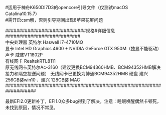 #适用于神舟K650DI7D3的opencore引导文件（仅测试macOS Catalina10.15.7）  
#需开启csm解，否则引导期间出现8苹果花屏问题  
  
#############################规格#详细信息###########################  
中央处理器	英特尔 Haswell i7-4710MQ  
显卡	Intel HD Graphics 4600 + NVIDIA GeForce GTX 950M（独显不能驱动）  
声卡	威盛VT1802P  
有线网卡	RealtekRTL8111  
原无线网卡英特尔Ac-3160（建议更换BCM94360HMB、BCM94352HMB解决接力和隔空投送问题）
无线网卡已更换为博通BCM94352HMB 
硬盘	建兴 256GB装win10 、建兴 128GB装 MAC  
###################################################################  

 最新EFI2.0更新补丁，EFI1.0众多bug得到了解决，注意：睡眠唤醒偶然卡顿死，未找到原因，情况不常见。
